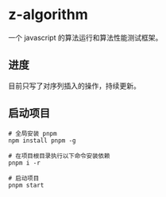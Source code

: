 # z-algorithm
一个 javascript 的算法运行和算法性能测试框架。

## 进度
目前只写了对序列插入的操作，持续更新。

## 启动项目
~~~shell
# 全局安装 pnpm
npm install pnpm -g

# 在项目根目录执行以下命令安装依赖
pnpm i -r

# 启动项目
pnpm start
~~~